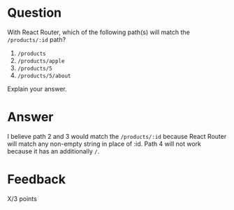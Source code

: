 # Question

With React Router, which of the following path(s) will match the `/products/:id` path?

1. `/products`
2. `/products/apple`
3. `/products/5`
4. `/products/5/about`

Explain your answer.

# Answer

I believe path 2 and 3 would match the `/products/:id` because React Router will match any non-empty string in place of :id. Path 4 will not work because it has an additionally `/`. 


# Feedback

X/3 points
